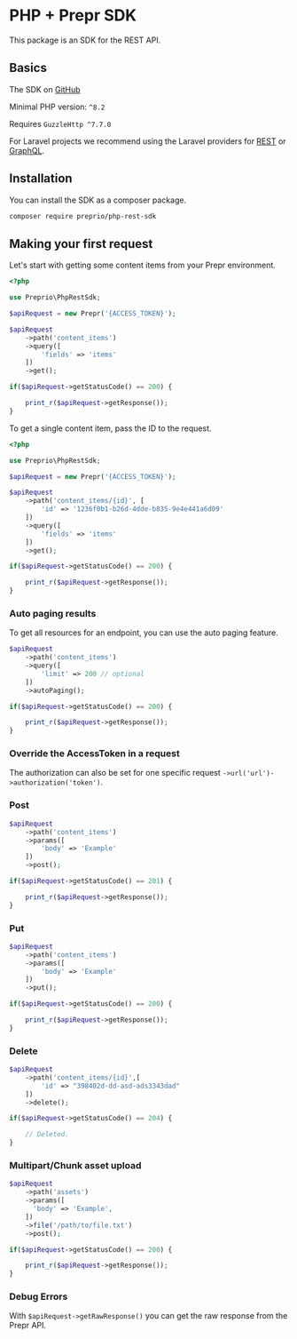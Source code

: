 # PHP + Prepr SDK

This package is an SDK for the REST API.

## Basics

The SDK on [GitHub](https://github.com/preprio/php-rest-sdk)  

Minimal PHP version: `^8.2` 

Requires `GuzzleHttp ^7.7.0` 

For Laravel projects we recommend using the Laravel providers for [REST](https://github.com/preprio/laravel-rest-sdk) or [GraphQL](https://github.com/preprio/laravel-graphql-sdk).

## Installation

You can install the SDK as a composer package.

```bash
composer require preprio/php-rest-sdk
```

## Making your first request

Let's start with getting some content items from your Prepr environment. 

```php
<?php

use Preprio\PhpRestSdk;

$apiRequest = new Prepr('{ACCESS_TOKEN}');

$apiRequest
    ->path('content_items')
    ->query([
        'fields' => 'items'
    ])
    ->get();

if($apiRequest->getStatusCode() == 200) {

    print_r($apiRequest->getResponse());
}
```


To get a single content item, pass the ID to the request.

```php
<?php

use Preprio\PhpRestSdk;

$apiRequest = new Prepr('{ACCESS_TOKEN}');

$apiRequest
    ->path('content_items/{id}', [
        'id' => '1236f0b1-b26d-4dde-b835-9e4e441a6d09'
    ])
    ->query([
        'fields' => 'items'
    ])
    ->get();

if($apiRequest->getStatusCode() == 200) {

    print_r($apiRequest->getResponse());
}
```

### Auto paging results

To get all resources for an endpoint, you can use the auto paging feature.

```php
$apiRequest
    ->path('content_items')
    ->query([
        'limit' => 200 // optional
    ])
    ->autoPaging();

if($apiRequest->getStatusCode() == 200) {

    print_r($apiRequest->getResponse());
}
```

### Override the AccessToken in a request

The authorization can also be set for one specific request `->url('url')->authorization('token')`.

### Post

```php
$apiRequest
    ->path('content_items')
    ->params([
        'body' => 'Example'
    ])
    ->post();

if($apiRequest->getStatusCode() == 201) {

    print_r($apiRequest->getResponse());
}
```

### Put

```php
$apiRequest
    ->path('content_items')
    ->params([
        'body' => 'Example'
    ])
    ->put();

if($apiRequest->getStatusCode() == 200) {

    print_r($apiRequest->getResponse());
}
```

### Delete

```php
$apiRequest
    ->path('content_items/{id}',[
        'id' => "398402d-dd-asd-ads3343dad"
    ])
    ->delete();

if($apiRequest->getStatusCode() == 204) {

    // Deleted.
}
```

### Multipart/Chunk asset upload

```php
$apiRequest
    ->path('assets')
    ->params([
      'body' => 'Example',
    ])
    ->file('/path/to/file.txt')
    ->post();

if($apiRequest->getStatusCode() == 200) {

    print_r($apiRequest->getResponse());
}
```

### Debug Errors

With `$apiRequest->getRawResponse()` you can get the raw response from the Prepr API.
